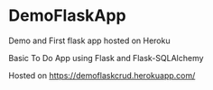 # DemoFlaskApp
Demo and First flask app hosted on Heroku

Basic To Do App using Flask and Flask-SQLAlchemy

Hosted on https://demoflaskcrud.herokuapp.com/
